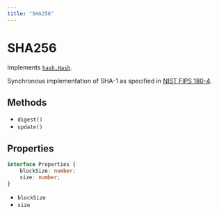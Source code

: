 ```yaml
---
title: "SHA256"
---
```


# SHA256

Implements [`hash.Hash`](/reference/hash/Hash).

Synchronous implementation of SHA-1 as specified in [NIST FIPS 180-4](https://nvlpubs.nist.gov/nistpubs/FIPS/NIST.FIPS.180-4.pdf).

## Methods

- `digest()`
- `update()`

## Properties

```ts
interface Properties {
	blockSize: number;
	size: number;
}
```

- `blockSize`
- `size`
